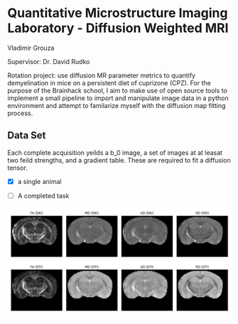 Quantitative Microstructure Imaging Laboratory - Diffusion Weighted MRI
=============

Vladimir Grouza

Supervisor: Dr. David Rudko

Rotation project: use diffusion MR parameter metrics to quantify demyelination in mice on a persistent diet of cuprizone (CPZ). For the purpose of the Brainhack school, I aim to make use of open source tools to implement a small pipeline to import and manipulate image data in a python environment and attempt to familarize myself with the diffusion map fitting process. 

## Data Set ##

Each complete acquisition yeilds a b_0 image, a set of images at at leasat two feild strengths, and a gradient table. These are required to fit a diffusion tensor.

- [x] a single animal
- [ ] A completed task



![picture alt](https://github.com/mtl-brainhack-school-2019/qmil-dwi/blob/master/axial_Diffusion_tensor_measures_from_DTI_and_DKI.png "Title is optional")
